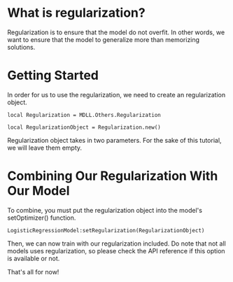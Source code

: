 # What is regularization?

Regularization is to ensure that the model do not overfit. In other words, we want to ensure that the model to generalize more than memorizing solutions.

# Getting Started

In order for us to use the regularization, we need to create an regularization object.

```
local Regularization = MDLL.Others.Regularization

local RegularizationObject = Regularization.new()
```

Regularization object takes in two parameters. For the sake of this tutorial, we will leave them empty.

# Combining Our Regularization With Our Model

To combine, you must put the regularization object into the model's setOptimizer() function.

```
LogisticRegressionModel:setRegularization(RegularizationObject)
```

Then, we can now train with our regularization  included. Do note that not all models uses regularization, so please check the API reference if this option is available or not.

That's all for now!
